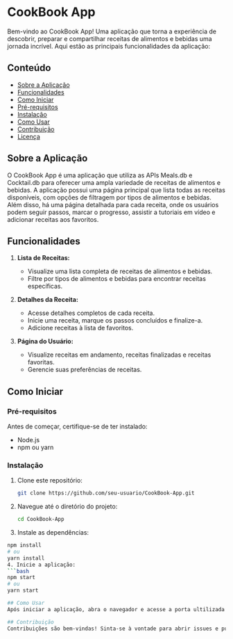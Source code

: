 # CookBook App

Bem-vindo ao CookBook App! Uma aplicação que torna a experiência de descobrir, preparar e compartilhar receitas de alimentos e bebidas uma jornada incrível. Aqui estão as principais funcionalidades da aplicação:

## Conteúdo

- [Sobre a Aplicação](#sobre-a-aplicação)
- [Funcionalidades](#funcionalidades)
- [Como Iniciar](#como-iniciar)
- [Pré-requisitos](#pré-requisitos)
- [Instalação](#instalação)
- [Como Usar](#como-usar)
- [Contribuição](#contribuição)
- [Licença](#licença)

## Sobre a Aplicação

O CookBook App é uma aplicação que utiliza as APIs Meals.db e Cocktail.db para oferecer uma ampla variedade de receitas de alimentos e bebidas. A aplicação possui uma página principal que lista todas as receitas disponíveis, com opções de filtragem por tipos de alimentos e bebidas. Além disso, há uma página detalhada para cada receita, onde os usuários podem seguir passos, marcar o progresso, assistir a tutoriais em vídeo e adicionar receitas aos favoritos.

## Funcionalidades

1. **Lista de Receitas:**
   - Visualize uma lista completa de receitas de alimentos e bebidas.
   - Filtre por tipos de alimentos e bebidas para encontrar receitas específicas.

2. **Detalhes da Receita:**
   - Acesse detalhes completos de cada receita.
   - Inicie uma receita, marque os passos concluídos e finalize-a.
   - Adicione receitas à lista de favoritos.

3. **Página do Usuário:**
   - Visualize receitas em andamento, receitas finalizadas e receitas favoritas.
   - Gerencie suas preferências de receitas.

## Como Iniciar

### Pré-requisitos

Antes de começar, certifique-se de ter instalado:
- Node.js
- npm ou yarn

### Instalação

1. Clone este repositório:
   ```bash
   git clone https://github.com/seu-usuario/CookBook-App.git
2. Navegue até o diretório do projeto:
   ```bash
   cd CookBook-App
3. Instale as dependências:
  ```bash
  npm install
# ou
  yarn install
4. Inicie a aplicação:
  ```bash
  npm start
# ou
  yarn start

## Como Usar
Após iniciar a aplicação, abra o navegador e acesse a porta ultilizada para iniciar o projeto (O padrão é: http://localhost:3000 ). Explore as receitas, inicie uma receita, adicione-a aos favoritos e gerencie suas preferências na página do usuário.

## Contribuição
Contribuições são bem-vindas! Sinta-se à vontade para abrir issues e pull requests para melhorar o CookBook App.

